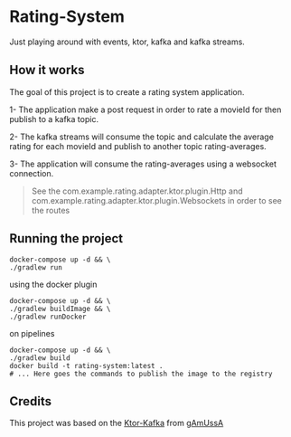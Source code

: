 # Rating-System

Just playing around with events, ktor, kafka and kafka streams.

## How it works

The goal of this project is to create a rating system application.

1- The application make a post request in order to rate a movieId for then publish to a kafka topic.

2- The kafka streams will consume the topic and calculate the average rating for each movieId and publish to another
topic rating-averages.

3- The application will consume the rating-averages using a websocket connection.

> See the com.example.rating.adapter.ktor.plugin.Http and com.example.rating.adapter.ktor.plugin.Websockets in order to
> see the routes

## Running the project

```shell
docker-compose up -d && \
./gradlew run
```

using the docker plugin

```shell
docker-compose up -d && \
./gradlew buildImage && \
./gradlew runDocker
```

on pipelines

```shell
docker-compose up -d && \
./gradlew build
docker build -t rating-system:latest .
# ... Here goes the commands to publish the image to the registry
```

## Credits

This project was based on the [Ktor-Kafka](https://github.com/gAmUssA/ktor-kafka/tree/main)
from [gAmUssA](https://github.com/gAmUssA)
